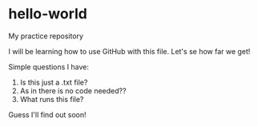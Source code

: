 # hello-world
My practice repository

I will be learning how to use GitHub with this file.
Let's se how far we get!

Simple questions I have:
1. Is this just a .txt file?
2. As in there is no code needed??
3. What runs this file?

Guess I'll find out soon!
